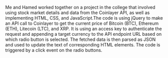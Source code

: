 Me and Hamed worked together on a project in the college that involved using stock market details and data from the Coinlayer API, as well as implementing HTML, CSS, and JavaScript.The code is using jQuery to make an API call to Coinlayer to get the current price of Bitcoin (BTC), Ethereum (ETH), Litecoin (LTC), and XRP. It is using an access key to authenticate the request and appending a target currency to the API endpoint URL based on which radio button is selected. The fetched data is then parsed as JSON and used to update the text of corresponding HTML elements. The code is triggered by a click event on the radio buttons.